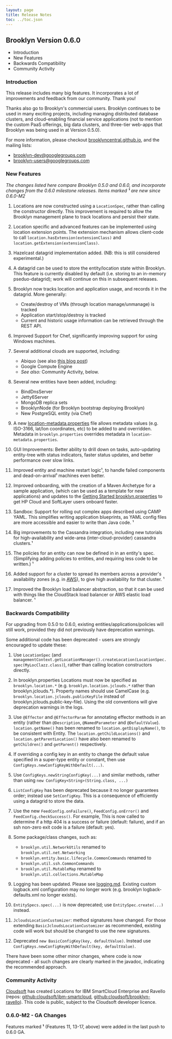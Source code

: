 ```yaml
---
layout: page
title: Release Notes
toc: ../toc.json
---
```


## Brooklyn Version 0.6.0 

* Introduction
* New Features
* Backwards Compatibility
* Community Activity

### Introduction

This release includes many big features. It incorporates a lot of improvements and feedback from our community. Thank you!

Thanks also go to Brooklyn's commercial users. Brooklyn continues to be used in many exciting projects, including managing distributed database clusters, and cloud-enabling financial service applications (not to mention the custom PaaS offerings, big data clusters, and three-tier web-apps that Brooklyn was being used in at Version 0.5.0).

For more information, please checkout [brooklyncentral.github.io](http://brooklyncentral.github.io), and the mailing lists:
 
* [brooklyn-dev@googlegroups.com](http://groups.google.com/group/brooklyn-dev)
* [brooklyn-users@googlegroups.com](http://groups.google.com/group/brooklyn-users)

### New Features

*The changes listed here compare Brooklyn 0.5.0 and 0.6.0, and incorporate changes from the 0.6.0 milestone releases. Items marked **&sup1;** are new since 0.6.0-M2*


1. Locations are now constructed using a `LocationSpec`, rather than calling the constructor directly. This improvement is required to allow the Brooklyn management plane to track locations and persist their state.

2. Location specific and advanced features can be implemented using location extension points. The extension mechanism allows client-code to call `location.hasExtension(extensionClass)` and `location.getExtension(extensionClass)`.

3. Hazelcast datagrid implementation added. (NB: this is still considered experimental.)

4. A datagrid can be used to store the entity/location state within Brooklyn. This feature is currently disabled by default (i.e. storing to an in-memory pseduo-datagrid); work will continue on this in subsequent releases.

5. Brooklyn now tracks location and application usage, and records it in the datagrid. More generally:
	* Create/destroy of VMs (through location manage/unmanage) is tracked
	* Application start/stop/destroy is tracked
	* Current and historic usage information can be retrieved through the REST API.

6. Improved Support for Chef, significantly improving support for using Windows machines. 

7. Several additional clouds are supported, including:
	* Abiquo (see also [this blog post](http://www.cloudsoftcorp.com/news/as-simple-as-abc-the-abiquo-brooklyn-catalog/))
	* Google Compute Engine
	* *See also:* Community Activity, below.

8. Several new entities have been added, including:
	* BindDnsServer
	* Jetty6Server
	* MongoDB replica sets
	* BrooklynNode (for Brooklyn bootstrap deploying Brooklyn)
	* New PostgreSQL entity (via Chef)

9. A new [location-metadata.properties](https://github.com/brooklyncentral/brooklyn/blob/master/locations/jclouds/src/main/resources/brooklyn/location-metadata.properties) file allows metadata values (e.g. ISO-3166, lat/lon coordinates, etc) to be added to and overridden. Metadata in `brooklyn.properties` overrides metadata in `location-metadata.properties`.

10. GUI Improvements: Better ability to drill down on tasks, auto-updating entity-tree with status indicators, faster status updates, and better performance over slow links.

11. Improved entity and machine restart logic&sup1;, to handle failed components and dead-on-arrival&sup1; machines even better.

12. Improved onboarding, with the creation of a Maven Archetype for a sample application, (which can be used as a template for new applications) and updates to the [Getting Started brooklyn.properties](/use/guide/quickstart/brooklyn.properties) to get HP Cloud and SoftLayer users onboard faster.

13. Sandbox: Support for rolling out complex apps described using CAMP YAML. This simplifies writing application blueprints, as YAML config files are more accessible and easier to write than Java code. &sup1;

14. Big improvements to the Cassandra integration, including new tutorials for high-availability and wide-area (inter-cloud-provider) cassandra clusters.&sup1;

15. The policies for an entity can now be defined in in an entity's spec. (Simplifying adding policies to entities, and requiring less code to be written.) &sup1;

16. Added support for a cluster to spread its members across a provider's availability zones (e.g. in [AWS](http://docs.aws.amazon.com/AWSEC2/latest/UserGuide/using-regions-availability-zones.html)), to give high availability for that cluster. &sup1;

17. Improved the Brooklyn load balancer abstraction, so that it can be used with things like the CloudStack load balancer or AWS elastic load balancer. &sup1;


### Backwards Compatibility  
For upgrading from 0.5.0 to 0.6.0, existing entities/applications/policies will still work, provided they did not previously have deprecation warnings.

Some additional code has been deprecated - users are strongly encouraged to update these:

1. Use `LocationSpec` (and `managementContext.getLocationManager().createLocation(LocationSpec.spec(MyLocClazz.class)`), rather than calling location constructors directly.

1. In brooklyn.properties Locations must now be specified as `brooklyn.location.*`  (e.g. `brooklyn.location.jclouds.*` rather than brooklyn.jclouds.*). Property names should use CamelCase (e.g. `brooklyn.location.jclouds.publicKeyFile` instead of brooklyn.jclouds.public-key-file). Using the old conventions will give deprecation warnings in the logs.

1. Use `@Effector` and `@EffectorParam` for annotating effector methods in an entity (rather than `@Description`, `@NamedParameter` and `@DefaultValue`).
`location.getName()` has been renamed to `location.getDisplayName()`, to be consistent with Entity. The `location.getChildLocations()` and `location.getParentLocation()` have also been renamed to `getChildren()` and `getParent()` respectively.

1. If overriding a config key in an entity to change the default value specified in a super-type entity or constant, then use `ConfigKeys.newConfigKeyWithDefault(...)`.

1. Use `ConfigKeys.newStringConfigKey(...)` and similar methods, rather than using `new ConfigKey<String>(String.class, ...)`
1. `ListConfigKey` has been deprecated because it no longer guarantees order; instead use `SetConfigKey`. This is a consequence of efficiently using a datagrid to store the data.

1. Use the new `FeedConfig.onFailure()`, `FeedConfig.onError()` and `FeedConfig.checkSuccess()`. For example, This is now called to determine if a http 404 is a success or failure (default: failure), and if an ssh non-zero exit code is a failure (default: yes).

1. Some package/class changes, such as:
	* `brooklyn.util.NetworkUtils` renamed to `brooklyn.util.net.Networking`  
	* `brooklyn.entity.basic.lifecycle.CommonCommands` renamed to `brooklyn.util.ssh.CommonCommands`  
	* `brooklyn.util.MutableMap` renamed to `brooklyn.util.collections.MutableMap` 

1. Logging has been updated. Please see [logging.md](/docs/dev/tips/logging.html).  Existing custom logback.xml configuration may no longer work (e.g. brooklyn logback-defaults.xml no longer exists).
1. `EntitySpecs.spec(...)` is now deprecated; use `EntitySpec.create(...)` instead.
1. `JcloudsLocationCustomizer`: method signatures have changed. For those extending `BasicJcloudsLocationCustomizer` as recommended, existing code will work but should be changed to use the new signatures.
1. Deprecated `new BasicConfigKey(key, defaultValue)`. Instead use `ConfigKeys.newConfigKeyWithDefault(key, defaultValue)`.

There have been some other minor changes, where code is now deprecated - all such changes are clearly marked in the javadoc, indicating the recommended approach.

### Community Activity

[Cloudsoft](http://www.cloudsoftcorp.com) has created Locations for IBM SmartCloud Enterprise and Ravello (repos: [github:cloudsoft/ibm-smartcloud](https://github.com/cloudsoft/ibm-smartcloud), [github:cloudsoft/brooklyn-ravello](https://github.com/cloudsoft/brooklyn-ravello)). This code is public, subject to the Cloudsoft developer licence.

### 0.6.0-M2 - GA Changes
Features marked **&sup1;** (Features 11, 13-17, above) were added in the last push to 0.6.0 GA.